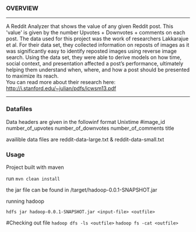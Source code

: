 ###  OVERVIEW
---

A Reddit Analyzer that shows the value of any given Reddit post. This 'value' is given by the number Upvotes + Downvotes + comments
on each post. The data used for this project was the work of researchers Lakkarajue et al. For their data set, they collected information
on reposts of images as it was significantly easy to identify reposted images using reverse image search.
Using the data set, they were able to derive models on how time, social context, and presentation affected
a post’s performance, ultimately helping them understand when, where, and how a post should be
presented to maximize its reach.   
You can read more about their research here: http://i.stanford.edu/~julian/pdfs/icwsm13.pdf   

---

### Datafiles 

Data headers are given in the followinf format 
Unixtime #image_id number_of_upvotes number_of_downvotes number_of_comments  title   

availible data files are reddit-data-large.txt & reddit-data-small.txt

### Usage

Project built with maven

run 
`mvn clean install` 

the jar file can be found in /target/hadoop-0.0.1-SNAPSHOT.jar

running hadoop 

`hdfs jar hadoop-0.0.1-SNAPSHOT.jar <input-file> <outfile>`


#Checking out file
`hadoop dfs -ls <outfile>`
`hadoop fs -cat <outfile>`





